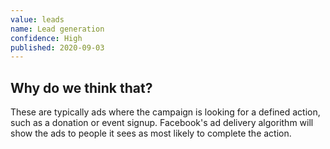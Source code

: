 ```yaml
---
value: leads
name: Lead generation
confidence: High
published: 2020-09-03
---
```


## Why do we think that?

These are typically ads where the campaign is looking for a defined action, such as a donation or event signup. 
Facebook's ad delivery algorithm will show the ads to people it sees as most likely to complete the action.
